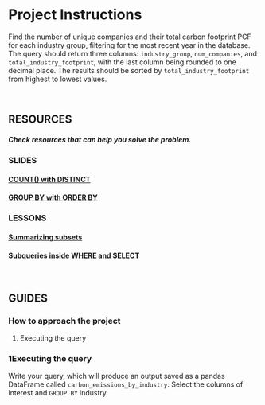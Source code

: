 # Project Instructions

Find the number of unique companies and their total carbon footprint PCF for each industry group, filtering for the most recent year in the database. The query should return three columns: `industry_group`, `num_companies`, and `total_industry_footprint`, with the last column being rounded to one decimal place. The results should be sorted by `total_industry_footprint` from highest to lowest values.

<br>

## RESOURCES

##### Check resources that can help you solve the problem.

### SLIDES
#### [COUNT() with DISTINCT](https://campus.datacamp.com/pdf/web/viewer.html?file=https://projector-video-pdf-converter.datacamp.com/29303/chapter1.pdf#page=8)
#### [GROUP BY with ORDER BY](https://campus.datacamp.com/pdf/web/viewer.html?file=https://projector-video-pdf-converter.datacamp.com/29303/chapter4.pdf#page=16)

### LESSONS
#### [Summarizing subsets](https://campus.datacamp.com/courses/intermediate-sql/aggregate-functions-3?ex=4)
#### [Subqueries inside WHERE and SELECT](https://campus.datacamp.com/courses/joining-data-in-sql/subqueries-4?ex=5)

<br>

## GUIDES

### How to approach the project
1. Executing the query

### 1Executing the query
Write your query, which will produce an output saved as a pandas DataFrame called `carbon_emissions_by_industry`. Select the columns of interest and `GROUP BY` industry.